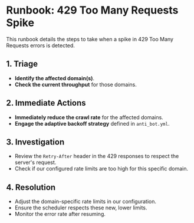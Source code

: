 # Runbook: 429 Too Many Requests Spike

This runbook details the steps to take when a spike in 429 Too Many Requests errors is detected.

## 1. Triage
- **Identify the affected domain(s)**.
- **Check the current throughput** for those domains.

## 2. Immediate Actions
- **Immediately reduce the crawl rate** for the affected domains.
- **Engage the adaptive backoff strategy** defined in `anti_bot.yml`.

## 3. Investigation
- Review the `Retry-After` header in the 429 responses to respect the server's request.
- Check if our configured rate limits are too high for this specific domain.

## 4. Resolution
- Adjust the domain-specific rate limits in our configuration.
- Ensure the scheduler respects these new, lower limits.
- Monitor the error rate after resuming.